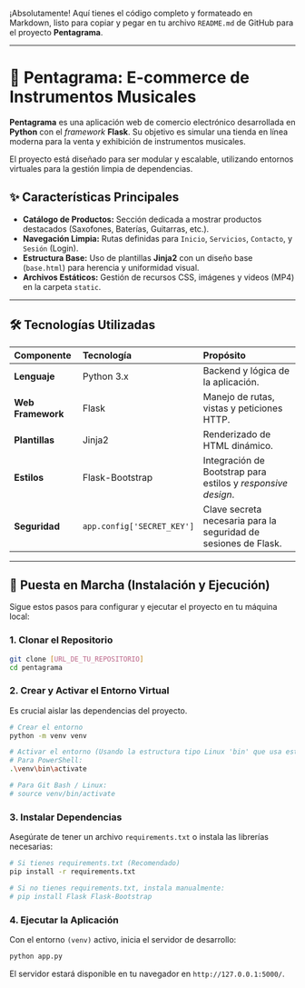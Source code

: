 ¡Absolutamente\! Aquí tienes el código completo y formateado en Markdown, listo para copiar y pegar en tu archivo `README.md` de GitHub para el proyecto **Pentagrama**.

-----

# 🎼 Pentagrama: E-commerce de Instrumentos Musicales

**Pentagrama** es una aplicación web de comercio electrónico desarrollada en **Python** con el *framework* **Flask**. Su objetivo es simular una tienda en línea moderna para la venta y exhibición de instrumentos musicales.

El proyecto está diseñado para ser modular y escalable, utilizando entornos virtuales para la gestión limpia de dependencias.

## ✨ Características Principales

  * **Catálogo de Productos:** Sección dedicada a mostrar productos destacados (Saxofones, Baterías, Guitarras, etc.).
  * **Navegación Limpia:** Rutas definidas para `Inicio`, `Servicios`, `Contacto`, y `Sesión` (Login).
  * **Estructura Base:** Uso de plantillas **Jinja2** con un diseño base (`base.html`) para herencia y uniformidad visual.
  * **Archivos Estáticos:** Gestión de recursos CSS, imágenes y videos (MP4) en la carpeta `static`.

-----

## 🛠️ Tecnologías Utilizadas

| Componente | Tecnología | Propósito |
| :--- | :--- | :--- |
| **Lenguaje** | Python 3.x | Backend y lógica de la aplicación. |
| **Web Framework** | Flask | Manejo de rutas, vistas y peticiones HTTP. |
| **Plantillas** | Jinja2 | Renderizado de HTML dinámico. |
| **Estilos** | Flask-Bootstrap | Integración de Bootstrap para estilos y *responsive design*. |
| **Seguridad** | `app.config['SECRET_KEY']` | Clave secreta necesaria para la seguridad de sesiones de Flask. |

-----

## 🚀 Puesta en Marcha (Instalación y Ejecución)

Sigue estos pasos para configurar y ejecutar el proyecto en tu máquina local:

### 1\. Clonar el Repositorio

```bash
git clone [URL_DE_TU_REPOSITORIO]
cd pentagrama
```

### 2\. Crear y Activar el Entorno Virtual

Es crucial aislar las dependencias del proyecto.

```bash
# Crear el entorno
python -m venv venv

# Activar el entorno (Usando la estructura tipo Linux 'bin' que usa este proyecto)
# Para PowerShell:
.\venv\bin\activate

# Para Git Bash / Linux:
# source venv/bin/activate
```

### 3\. Instalar Dependencias

Asegúrate de tener un archivo `requirements.txt` o instala las librerías necesarias:

```bash
# Si tienes requirements.txt (Recomendado)
pip install -r requirements.txt

# Si no tienes requirements.txt, instala manualmente:
# pip install Flask Flask-Bootstrap
```

### 4\. Ejecutar la Aplicación

Con el entorno `(venv)` activo, inicia el servidor de desarrollo:

```bash
python app.py
```

El servidor estará disponible en tu navegador en `http://127.0.0.1:5000/`.
